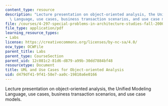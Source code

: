```yaml
---
content_type: resource
description: "Lecture presentation on object-oriented analysis, the Unified Modeling\
  \ Language, use cases, business transaction scenarios, and use case models.\r\n"
file: /courses/4-297-special-problems-in-architecture-studies-fall-2000/d479df419f4158e7aa0c19810a6e0166_UML1.pdf
file_type: application/pdf
learning_resource_types:
- Labs
license: https://creativecommons.org/licenses/by-nc-sa/4.0/
ocw_type: OCWFile
parent_title: Labs
parent_type: CourseSection
parent_uid: 12c081c2-81d6-d879-a99b-30dd7884bf48
resourcetype: Document
title: UML and Use Cases for Object-oriented Analysis
uid: d479df41-9f41-58e7-aa0c-19810a6e0166
---
```

Lecture presentation on object-oriented analysis, the Unified Modeling Language, use cases, business transaction scenarios, and use case models.
